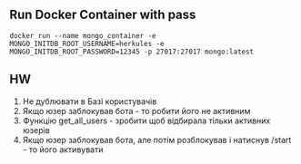 

## Run Docker Container with pass

```docker run --name mongo_container -e MONGO_INITDB_ROOT_USERNAME=herkules -e MONGO_INITDB_ROOT_PASSWORD=12345 -p 27017:27017 mongo:latest```


## HW
1) Не дублювати в Базі користувачів
2) Якщо юзер заблокував бота - то робити його не активним
3) Функцію get_all_users - зробити щоб відбирала тільки активних юзерів
4) Якщо юзер заблокував бота, але потім розблокував і натиснув /start - то його активувати